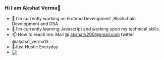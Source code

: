 ### Hi I am Akshat Verma👋
- 🔭 I’m currently working on Frotend Development ,Blockchain Development and DSA
- 🌱 I’m currently learning Javascript and working upon my technical skills.
- 📫 How to reach me: Mail @ akshatv200@gmail.com
                      twitter @akshat_verma13
- 🤞Just Hustle Everyday 
- <img align="center" src="https://github-readme-stats.vercel.app/api/<CARD_TYPE>/?username=<USERNAME>&theme=<THEME_NAME>" />

 
